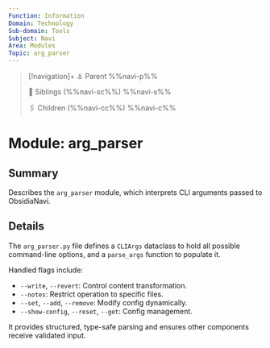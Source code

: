 ```yaml
---
Function: Information
Domain: Technology
Sub-domain: Tools
Subject: Navi
Area: Modules
Topic: arg_parser
---
```

> [!navigation]+
> ⚓ Parent
> %%navi-p%%
> 
> 🔗 Siblings (%%navi-sc%%)
> %%navi-s%%
> 
> 🖇️ Children (%%navi-cc%%)
> %%navi-c%%

# Module: arg_parser

## Summary
Describes the `arg_parser` module, which interprets CLI arguments passed to ObsidiaNavi.

## Details
The `arg_parser.py` file defines a `CLIArgs` dataclass to hold all possible command-line options, and a `parse_args` function to populate it.

Handled flags include:
- `--write`, `--revert`: Control content transformation.
- `--notes`: Restrict operation to specific files.
- `--set`, `--add`, `--remove`: Modify config dynamically.
- `--show-config`, `--reset`, `--get`: Config management.

It provides structured, type-safe parsing and ensures other components receive validated input.
